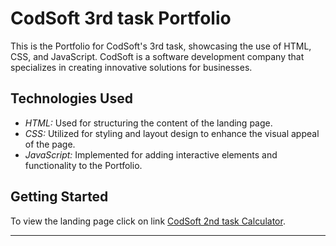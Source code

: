 # CodSoft 3rd task Portfolio

This is the Portfolio for CodSoft's 3rd task, showcasing the use of HTML, CSS, and JavaScript. CodSoft is a software development company that specializes in creating innovative solutions for businesses.

## Technologies Used

- *HTML:* Used for structuring the content of the landing page.
- *CSS:* Utilized for styling and layout design to enhance the visual appeal of the page.
- *JavaScript:* Implemented for adding interactive elements and functionality to the Portfolio.

## Getting Started

To view the landing page click on link [CodSoft 2nd task Calculator]().

---
